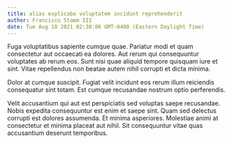```yaml
---
title: alias explicabo voluptatem incidunt reprehenderit
author: Francisco Stamm III
date: Tue Aug 10 2021 02:30:06 GMT-0400 (Eastern Daylight Time)
---
```

Fuga voluptatibus sapiente cumque quae. Pariatur modi et quam consectetur aut occaecati ea dolores. Aut rerum qui consequuntur voluptates ab rerum eos. Sunt nisi quae aliquid tempore quisquam iure et sint. Vitae repellendus non beatae autem nihil corrupti et dicta minima.

 Dolor at cumque suscipit. Fugiat velit incidunt eos rerum illum reiciendis consequatur sint totam. Est cumque recusandae nostrum optio perferendis.

 Velit accusantium qui aut est perspiciatis sed voluptas saepe recusandae. Nobis expedita consequuntur est enim et saepe sint. Quam sed delectus corrupti est dolores assumenda. Et minima asperiores. Molestiae animi at consectetur et minima placeat aut nihil. Sit consequuntur vitae quas accusantium deserunt temporibus.